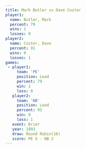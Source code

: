 ```yaml
---
title: Mark Butler vs Dave Coster
player1:            
  name: Butler, Mark
  percent: 79       
  wins: 1           
  losses: 0         
player2:            
  name: Coster, Dave
  percent: 91       
  wins: 0           
  losses: 1         
games:
 - player1:        
     team: 'PE'    
     position: Lead
     percent: 79   
     win: 1        
     loss: 0       
   player2:        
     team: 'NB'    
     position: Lead
     percent: 91   
     win: 0        
     loss: 1       
   event: Brier         
   year: 1993           
   draw: Round Robin(16)
   score: PE 5 - NB 2   
---
```

